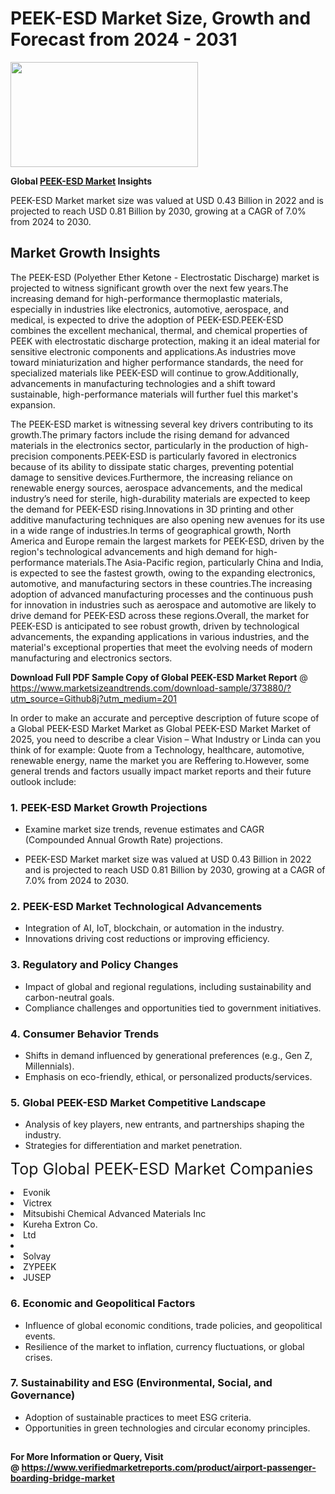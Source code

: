 <H1>PEEK-ESD Market Size, Growth and Forecast from 2024 - 2031</H1><img class="aligncenter size-medium wp-image-584254" src="https://thirdeyenews.in/wp-content/uploads/2024/09/Global-Market-Research-300x168.jpeg" alt="" width="300" height="168" /><p><strong>Global&nbsp;<a href="https://www.marketsizeandtrends.com/download-sample/373880/?utm_source=Github8j?utm_medium=201">PEEK-ESD Market</a> Insights</strong></p><p>PEEK-ESD Market market size was valued at USD 0.43 Billion in 2022 and is projected to reach USD 0.81 Billion by 2030, growing at a CAGR of 7.0% from 2024 to 2030.</p><p><h2>Market Growth Insights</h2> <p>The PEEK-ESD (Polyether Ether Ketone - Electrostatic Discharge) market is projected to witness significant growth over the next few years.The increasing demand for high-performance thermoplastic materials, especially in industries like electronics, automotive, aerospace, and medical, is expected to drive the adoption of PEEK-ESD.PEEK-ESD combines the excellent mechanical, thermal, and chemical properties of PEEK with electrostatic discharge protection, making it an ideal material for sensitive electronic components and applications.As industries move toward miniaturization and higher performance standards, the need for specialized materials like PEEK-ESD will continue to grow.Additionally, advancements in manufacturing technologies and a shift toward sustainable, high-performance materials will further fuel this market's expansion.</p> <p>The PEEK-ESD market is witnessing several key drivers contributing to its growth.The primary factors include the rising demand for advanced materials in the electronics sector, particularly in the production of high-precision components.PEEK-ESD is particularly favored in electronics because of its ability to dissipate static charges, preventing potential damage to sensitive devices.Furthermore, the increasing reliance on renewable energy sources, aerospace advancements, and the medical industry’s need for sterile, high-durability materials are expected to keep the demand for PEEK-ESD rising.Innovations in 3D printing and other additive manufacturing techniques are also opening new avenues for its use in a wide range of industries.In terms of geographical growth, North America and Europe remain the largest markets for PEEK-ESD, driven by the region's technological advancements and high demand for high-performance materials.The Asia-Pacific region, particularly China and India, is expected to see the fastest growth, owing to the expanding electronics, automotive, and manufacturing sectors in these countries.The increasing adoption of advanced manufacturing processes and the continuous push for innovation in industries such as aerospace and automotive are likely to drive demand for PEEK-ESD across these regions.Overall, the market for PEEK-ESD is anticipated to see robust growth, driven by technological advancements, the expanding applications in various industries, and the material's exceptional properties that meet the evolving needs of modern manufacturing and electronics sectors.</p> <p><span class=""><strong>Download Full PDF Sample Copy of Global PEEK-ESD Market Report</strong> @ <a href="https://www.marketsizeandtrends.com/download-sample/373880/?utm_source=Github8j?utm_medium=201" target="_blank">https://www.marketsizeandtrends.com/download-sample/373880/?utm_source=Github8j?utm_medium=201</a></span></p><p>In order to make an accurate and perceptive description of future scope of a Global&nbsp;PEEK-ESD Market Market as Global&nbsp;PEEK-ESD Market Market of 2025, you need to describe a clear Vision &ndash; What Industry or Linda can you think of for example: Quote from a Technology, healthcare, automotive, renewable energy, name the market you are Reffering to.However, some general trends and factors usually impact market reports and their future outlook include:</p><h3>1.&nbsp;<strong>PEEK-ESD Market Growth Projections</strong></h3><ul><li>Examine market size trends, revenue estimates and CAGR (Compounded Annual Growth Rate) projections.</li><li><p>PEEK-ESD Market market size was valued at USD 0.43 Billion in 2022 and is projected to reach USD 0.81 Billion by 2030, growing at a CAGR of 7.0% from 2024 to 2030.</p></li></ul><h3>2.&nbsp;<strong>PEEK-ESD Market Technological Advancements</strong></h3><ul><li>Integration of AI, IoT, blockchain, or automation in the industry.</li><li>Innovations driving cost reductions or improving efficiency.</li></ul><h3>3.&nbsp;<strong>Regulatory and Policy Changes</strong></h3><ul><li>Impact of global and regional regulations, including sustainability and carbon-neutral goals.</li><li>Compliance challenges and opportunities tied to government initiatives.</li></ul><h3>4.&nbsp;<strong>Consumer Behavior Trends</strong></h3><ul><li>Shifts in demand influenced by generational preferences (e.g., Gen Z, Millennials).</li><li>Emphasis on eco-friendly, ethical, or personalized products/services.</li></ul><h3>5.&nbsp;<strong>Global PEEK-ESD Market Competitive Landscape</strong></h3><ul><li>Analysis of key players, new entrants, and partnerships shaping the industry.</li><li>Strategies for differentiation and market penetration.</li></ul><p data-pm-slice="1 1 []"><span style="color: inherit; font-family: inherit; font-size: 25px;">Top Global PEEK-ESD Market Companies</span></p><div class="" data-test-id=""><p><li>Evonik</li><li> Victrex</li><li> Mitsubishi Chemical Advanced Materials Inc</li><li> Kureha Extron Co.</li><li>Ltd</li><li></li><li> Solvay</li><li> ZYPEEK</li><li> JUSEP</li></p></div><h3>6.&nbsp;<strong>Economic and Geopolitical Factors</strong></h3><ul><li>Influence of global economic conditions, trade policies, and geopolitical events.</li><li>Resilience of the market to inflation, currency fluctuations, or global crises.</li></ul><h3>7.&nbsp;<strong>Sustainability and ESG (Environmental, Social, and Governance)</strong></h3><ul><li>Adoption of sustainable practices to meet ESG criteria.</li><li>Opportunities in green technologies and circular economy principles.</li></ul><h2><strong style="font-size: 14px;">For More Information or Query, Visit @&nbsp;</strong><a style="background-color: #ffffff; font-size: 14px;" href="https://www.marketsizeandtrends.com/report/peek-esd-market/" target="_blank">https://www.verifiedmarketreports.com/product/airport-passenger-boarding-bridge-market</a></h2>